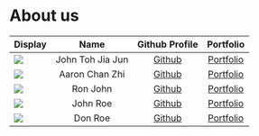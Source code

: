 # About us

Display |       Name       | Github Profile | Portfolio 
--------|:----------------:|:--------------:|:---------:
![](https://via.placeholder.com/100.png?text=Photo) | John Toh Jia Jun | [Github](https://github.com/) | [Portfolio](docs/team/johndoe.md)
![](https://via.placeholder.com/100.png?text=Photo) |  Aaron Chan Zhi  | [Github](https://github.com/) | [Portfolio](docs/team/johndoe.md)
![](https://via.placeholder.com/100.png?text=Photo) |     Ron John     | [Github](https://github.com/) | [Portfolio](docs/team/johndoe.md)
![](https://via.placeholder.com/100.png?text=Photo) |     John Roe     | [Github](https://github.com/) | [Portfolio](docs/team/johndoe.md)
![](https://via.placeholder.com/100.png?text=Photo) |     Don Roe      | [Github](https://github.com/) | [Portfolio](docs/team/johndoe.md)
